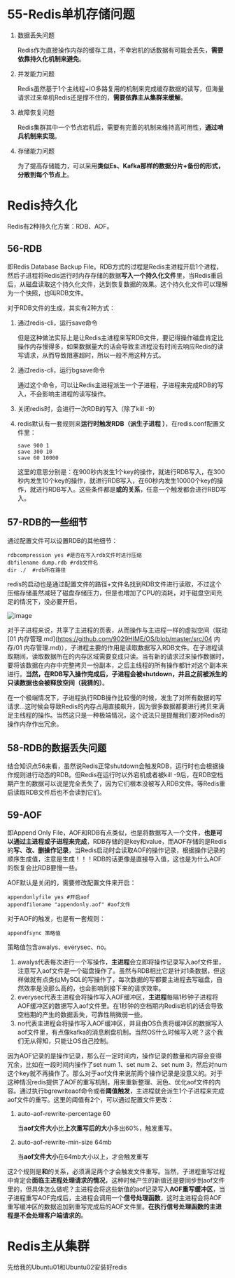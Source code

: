 # 55-Redis单机存储问题

1. 数据丢失问题

   Redis作为直接操作内存的缓存工具，不幸宕机的话数据有可能会丢失，**需要依靠持久化机制来避免**。

2. 并发能力问题

   Redis虽然基于1个主线程+IO多路复用的机制来完成缓存数据的读写，但海量请求过来单机Redis还是撑不住的，**需要依靠主从集群来缓解**。

3. 故障恢复问题

   Redis集群其中一个节点宕机后，需要有完善的机制来维持高可用性，**通过哨兵机制来实现**。

4. 存储能力问题

   为了提高存储能力，可以采用**类似Es、Kafka那样的数据分片+备份的形式，分散到每个节点上**。

# Redis持久化

Redis有2种持久化方案：RDB、AOF。

## 56-RDB

即Redis Database Backup File。RDB方式的过程是Redis主进程开启1个进程，然后子进程将Redis运行时内存存储的数据**写入一个持久化文件**里，当Redis重启后，从磁盘读取这个持久化文件，达到恢复数据的效果。这个持久化文件可以理解为一个快照，也叫RDB文件。

对于RDB文件的生成，其实有2种方式：

1. 通过redis-cli，运行save命令

   但是这种做法实际上是让Redis主进程来写RDB文件，要记得操作磁盘肯定比操作内存慢得多，如果数据量大的话会导致主进程没有时间去响应Redis的读写请求，从而导致阻塞超时，所以一般不用这种方式。

2. 通过redis-cli，运行bgsave命令

   通过这个命令，可以让Redis主进程派生一个子进程，子进程来完成RDB的写入，不会影响主进程的读写操作。

3. 关闭redis时，会进行一次RDB的写入（除了kill -9）

4. redis默认有一套规则来**运行时触发RDB（派生子进程 ）**，在redis.conf配置文件里：

   ```
   save 900 1
   save 300 10
   save 60 10000
   ```

   这里的意思分别是：在900秒内发生1个key的操作，就进行RDB写入，在300秒内发生10个key的操作，就进行RDB写入，在60秒内发生10000个key的操作，就进行RDB写入。这些条件都是**或的关系**，任意一个触发都会进行RBD写入。

## 57-RDB的一些细节

通过配置文件可以设置RDB的其他细节：

```
rdbcompression yes #是否在写入rdb文件时进行压缩
dbfilename dump.rdb	#rdb文件名
dir ./	#rdb所在路径
```

redis的启动也是通过配置文件的路径+文件名找到RDB文件进行读取，不过这个压缩存储虽然减轻了磁盘存储压力，但是也增加了CPU的消耗，对于磁盘空间充足的情况下，没必要开启。

![image](https://user-images.githubusercontent.com/48977889/171335281-711d54c3-f4fa-48a6-b320-5b1ac8d27a51.png)

对于子进程来说，共享了主进程的页表，从而操作与主进程一样的虚拟空间（联动[01 内存管理.md](https://github.com/9029HIME/OS/blob/master/src/04 内存/01 内存管理.md)），子进程主要的作用是读取数据写入RDB文件。在子进程读取期间，读取数据所在的内存区域需要变成只读。当有新的请求过来操作数据时，要将该数据在内存中完整拷贝一份副本，之后主线程的所有操作都针对这个副本来进行。**当然，在RDB写入操作完成后，子进程会被shutdown，并且之前被派生的只读数据也会被释放空间（我猜的）**。

在一个极端情况下，子进程执行RDB操作比较慢的时候，发生了对所有数据的写请求...这时候会导致Redis的内存占用直接飙升，因为很多数据都要进行拷贝来满足主线程的操作。当然这只是一种极端情况，这个说法只是提醒我们要对Redis的操作内存作出冗余。

## 58-RDB的数据丢失问题

结合知识点56来看，虽然说Redis正常shutdown会触发RDB，运行时也会根据操作规则进行动态的RDB。但Redis在运行时以外宕机或者被kill -9后，在RDB空档期产生的数据可以说是完全丢失了，因为它们根本没被写入RDB文件。等Redis重启读取RDB文件后也不会读到它们。

## 59-AOF

即Append Only File，AOF和RDB有点类似，也是将数据写入一个文件，**也是可以通过主进程或子进程来完成**，RDB存储的是key和value，而AOF存储的是Redis的**写、改、删操作记录**，当Redis启动时会读取AOF的操作记录，根据操作记录的顺序生成值，注意是生成！！！RDB的话更像是直接导入值，这也是为什么AOF的恢复会比RDB要慢一些。 

AOF默认是关闭的，需要修改配置文件来开启：

```
appendonlyfile yes #开启aof
appendfilename "appendonly.aof" #aof文件
```

对于AOF的触发，也是有一套规则：

```
appendfsync 策略值
```

策略值包含awalys、everysec、no。

1. awalys代表每次进行一个写操作，**主进程**会立即将操作记录写入aof文件里，注意写入aof文件是一个磁盘操作了。虽然与RDB相比它是针对1条数据，但这样做就有点类似MySQL的写操作了，每次数据的写都要主进程去写磁盘，自然效率是没那么高的，也会影响到接下来的请求效率。
1. everysec代表主进程会将操作写入AOF缓冲区，**主进程**每隔1秒钟子进程将AOF缓冲区的数据写入aof文件里。在1秒钟的空档期内Redis宕机的话会导致空档期的产生的数据丢失，可靠性稍微弱一些。
1. no代表主进程会将操作写入AOF缓冲区，并且由OS负责将缓冲区的数据写入aof文件里，有点像kafka的消息刷盘机制。当然OS什么时候写入呢？这个我们无从得知，只能让OS自己控制。

因为AOF记录的是操作记录，那么在一定时间内，操作记录的数量和内容会变得冗余，比如在一段时间内操作了set num 1、set num 2、set num 3，然后对num这个key就不再操作了。那么对于aof文件来说前两个操作记录是没意义的。对于这种情况redis提供了AOF的重写机制，用来重新整理、润色、优化aof文件的内容。通过执行bgrewriteaof命令或者**阈值触发**，主进程就会派生1个子进程来完成aof文件的重写。这里的阈值有2个，可以通过配置文件更改：

1. auto-aof-rewrite-percentage 60

   当**aof文件大小**比**上次重写后的大小**多出60%，触发重写。

2. auto-aof-rewrite-min-size 64mb

   当**aof文件大小**在64mb大小以上，才会触发重写

这2个规则是**和**的关系，必须满足两个才会触发文件重写。当然，子进程重写过程中肯定会**面临主进程处理请求的情况**，这种时候产生的新值还是要同步到aof文件里的，但具体怎么做呢？主进程会将这些新值的aof记录写入**AOF重写缓冲区**，当子进程重写AOF完成后，主进程会调用一个**信号处理函数**，这时主进程会将AOF重写缓冲区的数据追加到重写完成后的AOF文件里。**在执行信号处理函数的主进程是不会处理客户端请求的**。

# Redis主从集群

先给我的Ubuntu01和Ubuntu02安装好redis
